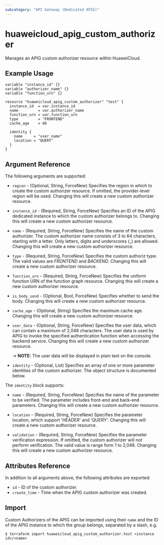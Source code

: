 ```yaml
---
subcategory: "API Gateway (Dedicated APIG)"
---
```


# huaweicloud_apig_custom_authorizer

Manages an APIG custom authorizer resource within HuaweiCloud.

## Example Usage

```hcl
variable "instance_id" {}
variable "authorizer_name" {}
variable "function_urn" {}

resource "huaweicloud_apig_custom_authorizer" "test" {
  instance_id  = var.instance_id
  name         = var.authorizer_name
  function_urn = var.function_urn
  type         = "FRONTEND"
  cache_age    = 60

  identity {
    name     = "user_name"
    location = "QUERY"
  }
}
```

## Argument Reference

The following arguments are supported:

* `region` - (Optional, String, ForceNew) Specifies the region in which to create the custom authorizer resource. If
  omitted, the provider-level region will be used. Changing this will create a new custom authorizer resource.

* `instance_id` - (Required, String, ForceNew) Specifies an ID of the APIG dedicated instance to which the custom
  authorizer belongs to. Changing this will create a new custom authorizer resource.

* `name` - (Required, String, ForceNew) Specifies the name of the custom authorizer. The custom authorizer name consists
  of 3 to 64 characters, starting with a letter. Only letters, digits and underscores (_) are allowed. Changing this
  will create a new custom authorizer resource.

* `type` - (Required, String, ForceNew) Specifies the custom authoriz type. The valid values are *FRONTEND* and
  *BACKEND*. Changing this will create a new custom authorizer resource.

* `function_urn` - (Required, String, ForceNew) Specifies the uniform function URN of the function graph resource.
  Changing this will create a new custom authorizer resource.

* `is_body_send` - (Optional, Bool, ForceNew) Specifies whether to send the body. Changing this will create a new custom
  authorizer resource.

* `cache_age` - (Optional, String) Specifies the maximum cache age. Changing this will create a new custom authorizer
  resource.

* `user_data` - (Optional, String, ForceNew) Specifies the user data, which can contain a maximum of 2,048 characters.
  The user data is used by APIG to invoke the specified authentication function when accessing the backend service.
  Changing this will create a new custom authorizer resource.

  -> **NOTE:** The user data will be displayed in plain text on the console.

* `identity` - (Optional, List) Specifies an array of one or more parameter identities of the custom authorizer. The
  object structure is documented below.

The `identity` block supports:

* `name` - (Required, String, ForceNew) Specifies the name of the parameter to be verified. The parameter includes
  front-end and back-end parameters. Changing this will create a new custom authorizer resource.

* `location` - (Required, String, ForceNew) Specifies the parameter location, which support 'HEADER' and 'QUERY'.
  Changing this will create a new custom authorizer resource.

* `validation` - (Required, String, ForceNew) Specifies the parameter verification expression. If omitted, the custom
  authorizer will not perform verification. The valid value is range form 1 to 2,048. Changing this will create a new
  custom authorizer resource.

## Attributes Reference

In addition to all arguments above, the following attributes are exported:

* `id` - ID of the custom authorizer.
* `create_time` - Time when the APIG custom authorizer was created.

## Import

Custom Authorizers of the APIG can be imported using their `name` and the ID of the APIG instance to which the group
belongs, separated by a slash, e.g.

```
$ terraform import huaweicloud_apig_custom_authorizer.test <instance id>/<name>
```
